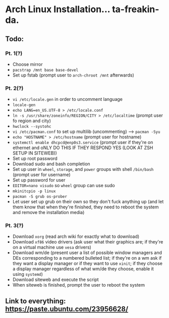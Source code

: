 # Arch Linux Installation... ta-freakin-da.

## Todo:
### Pt. 1(?)
* Choose mirror
* ``pacstrap /mnt base base-devel``
* Set up fstab (prompt user to ``arch-chroot /mnt`` afterwards)

### Pt. 2(?)
* ``vi /etc/locale.gen`` in order to uncomment language
* ``locale-gen``
* ``echo LANG=en_US.UTF-8 > /etc/locale.conf``
* ``ln -s /usr/share/zoneinfo/REGION/CITY > /etc/localtime`` (prompt user fo region and city)
* ``hwclock --systohc``
* ``vi /etc/pacman.conf`` to set up multilib (uncommenting) --> ``pacman -Syu``
* ``echo "HOSTNAME" > /etc/hostname`` (prompt user for hostname)
* ``systemctl enable dhcpcd@enp0s3.service`` (prompt user if they're on ethernet and oNLY DO THIS IF THEY RESPOND YES (LOOK AT ZSH SETUP IN SITEWEB))
* Set up root password
* Download sudo and bash completion
* Set up user in ``wheel``, ``storage``, and ``power`` groups with shell ``/bin/bash`` (prompt user for username)
* Set up password for user
* ``EDITOR=nano visudo`` so ``wheel`` group can use sudo
* ``mkinitcpio -p linux``
* ``pacman -S grub os-prober``
* Let user set up grub on their own so they don't fuck anything up (and let them know that when they're finished, they need to reboot the system and remove the installation media)

### Pt. 3(?)
* Download ``xorg`` (read arch wiki for exactly what to download)
* Download ``xf86`` video drivers (ask user what their graphics are; if they're on a virtual machine use ``vesa`` drivers)
* Download wm/de (present user a list of possible window managers and DEs corresponding to a numbered bulleted list; if they're on a wm ask if they want a display manager or if they want to use ``xinit``; if they choose a display manager regardless of what wm/de they choose, enable it using ``systemd``)
* Download siteweb and execute the script
* When siteweb is finished, prompt the user to reboot the system

## Link to everything: https://paste.ubuntu.com/23956628/
